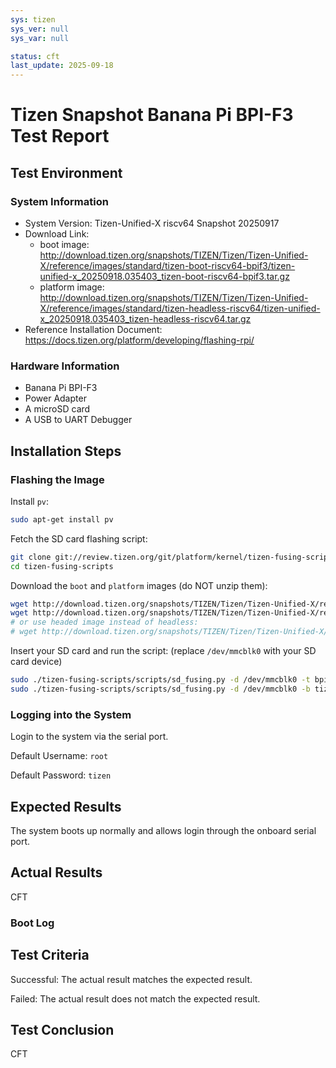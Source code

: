 ```yaml
---
sys: tizen
sys_ver: null
sys_var: null

status: cft
last_update: 2025-09-18
---
```


# Tizen Snapshot Banana Pi BPI-F3 Test Report

## Test Environment

### System Information

- System Version: Tizen-Unified-X riscv64 Snapshot 20250917
- Download Link:
  - boot image: http://download.tizen.org/snapshots/TIZEN/Tizen/Tizen-Unified-X/reference/images/standard/tizen-boot-riscv64-bpif3/tizen-unified-x_20250918.035403_tizen-boot-riscv64-bpif3.tar.gz
  - platform image: http://download.tizen.org/snapshots/TIZEN/Tizen/Tizen-Unified-X/reference/images/standard/tizen-headless-riscv64/tizen-unified-x_20250918.035403_tizen-headless-riscv64.tar.gz
- Reference Installation Document: https://docs.tizen.org/platform/developing/flashing-rpi/

### Hardware Information

- Banana Pi BPI-F3
- Power Adapter
- A microSD card
- A USB to UART Debugger

## Installation Steps

### Flashing the Image

Install `pv`:

```bash
sudo apt-get install pv
```

Fetch the SD card flashing script:

```bash
git clone git://review.tizen.org/git/platform/kernel/tizen-fusing-scripts -b tizen
cd tizen-fusing-scripts
```

Download the `boot` and `platform` images (do NOT unzip them):

```bash
wget http://download.tizen.org/snapshots/TIZEN/Tizen/Tizen-Unified-X/reference/images/standard/tizen-boot-riscv64-bpif3/tizen-unified-x_20250918.035403_tizen-boot-riscv64-bpif3.tar.gz
wget http://download.tizen.org/snapshots/TIZEN/Tizen/Tizen-Unified-X/reference/images/standard/tizen-headless-riscv64/tizen-unified-x_20250918.035403_tizen-headless-riscv64.tar.gz
# or use headed image instead of headless:
# wget http://download.tizen.org/snapshots/TIZEN/Tizen/Tizen-Unified-X/reference/images/standard/tizen-headed-riscv64/tizen-unified-x_20250918.035403_tizen-headed-riscv64.tar.gz
```

Insert your SD card and run the script: (replace `/dev/mmcblk0` with your SD card device)
```bash
sudo ./tizen-fusing-scripts/scripts/sd_fusing.py -d /dev/mmcblk0 -t bpif3 --format
sudo ./tizen-fusing-scripts/scripts/sd_fusing.py -d /dev/mmcblk0 -b tizen-unified-x_20250918.035403_tizen-boot-riscv64-bpif3.tar.gz tizen-unified-x_20250917.211322_tizen-headless-riscv64.tar.gz  -t bpif3
```

### Logging into the System

Login to the system via the serial port.

Default Username: `root`

Default Password: `tizen`

## Expected Results

The system boots up normally and allows login through the onboard serial port.

## Actual Results

CFT

### Boot Log

## Test Criteria

Successful: The actual result matches the expected result.

Failed: The actual result does not match the expected result.

## Test Conclusion

CFT
